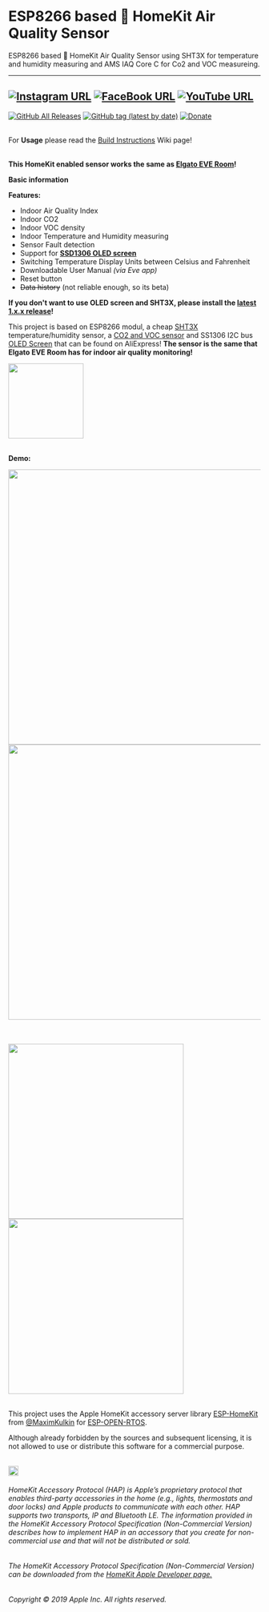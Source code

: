 # ESP8266 based  HomeKit Air Quality Sensor
ESP8266 based  HomeKit Air Quality Sensor using SHT3X for temperature and humidity measuring and AMS IAQ Core C for Co2 and VOC measureing.

------
[![Instagram URL](https://img.shields.io/twitter/url/https/www.instagram.com/homekidd?label=Follow&logo=instagram&style=social)](https://www.instagram.com/homekidd) [![FaceBook URL](https://img.shields.io/twitter/url/https/www.facebook.com/HomeKiid?label=Like&logo=facebook&style=social)](https://www.facebook.com/HomeKiid) [![YouTube URL](https://img.shields.io/twitter/url/https/www.youtube.com/channel/UCkqC_6j1uyYVv7SO3jPe7KA?label=Follow&logo=youtube&style=social)](https://www.youtube.com/channel/UCkqC_6j1uyYVv7SO3jPe7KA)
------

[![GitHub All Releases](https://img.shields.io/github/downloads/HomeKidd/ESP8266-HomeKit-Air-Quality-Sensor-Elgato-Eve-Room/total?color=green)](https://github.com/HomeKidd/Homekit-WS2812B-controller/releases) 
[![GitHub tag (latest by date)](https://img.shields.io/github/v/tag/HomeKidd/ESP8266-HomeKit-Air-Quality-Sensor-Elgato-Eve-Room?color=yellow&label=Latest%20Release)](https://github.com/HomeKidd/ESP8266-HomeKit-Air-Quality-Sensor-Elgato-Eve-Room/releases) 
[![Donate](https://img.shields.io/badge/Donate-PayPal-blue.svg)](https://www.paypal.com/cgi-bin/webscr?cmd=_s-xclick&hosted_button_id=CEYEK69ZYG69S&source=url)
<br/>
<br/>


For **Usage** please read the [Build Instructions](https://github.com/HomeKidd/ESP8266-HomeKit-Air-Quality-Sensor-Elgato-Eve-Room/wiki/Build-Instructions) Wiki page!<br/><br/>



**This HomeKit enabled sensor works the same as [Elgato EVE Room](https://www.evehome.com/en/eve-room)!** 


**Basic information**

**Features:**
* Indoor Air Quality Index
* Indoor CO2
* Indoor VOC density
* Indoor Temperature and Humidity measuring 
* Sensor Fault detection
* Support for **[SSD1306 OLED screen](https://s.click.aliexpress.com/e/_d7Bj0V3)** 
* Switching Temperature Display Units between Celsius and Fahrenheit
* Downloadable User Manual _(via Eve app)_
* Reset button 
* ~~Data history~~ (not reliable enough, so its beta)

**If you don't want to use OLED screen and SHT3X, please install the [latest 1.x.x release](https://github.com/HomeKidd/ESP8266-HomeKit-Air-Quality-Sensor-Elgato-Eve-Room/releases)!** 


This project is based on ESP8266 modul, a cheap [SHT3X](http://s.click.aliexpress.com/e/qAfJeXuk) temperature/humidity sensor, a [CO2 and VOC sensor](http://s.click.aliexpress.com/e/KJ7eKX6s) and SS1306 I2C bus [OLED Screen](http://s.click.aliexpress.com/e/ecIWJxcM) that can be found on AliExpress! **The sensor is the same that Elgato EVE Room has for indoor air quality monitoring!** 
</br>

<a href="http://s.click.aliexpress.com/e/KJ7eKX6s">
<img border="0" alt="" src="https://github.com/HomeKidd/ESP8266-HomeKit-Air-Quality-Sensor-Elgato-Eve-Room/raw/master/images/IAQ-CORE%20C.jpg" width="150">
</a> </br></br>




**Demo:**

<img src="https://github.com/HomeKidd/ESP8266-HomeKit-Air-Quality-Sensor-Elgato-Eve-Room/raw/master/images/homekid__iaq_mockup.JPG" width="550"/> </br>
<img src="https://github.com/HomeKidd/ESP8266-HomeKit-Air-Quality-Sensor-Elgato-Eve-Room/raw/master/images/Image_1.png" width="550"/> </br></br></br>


<img border="0" alt="" src="https://github.com/HomeKidd/ESP8266-HomeKit-Air-Quality-Sensor-Elgato-Eve-Room/raw/master/images/pcb_front.png" width="350">
<img border="0" alt="" src="https://github.com/HomeKidd/ESP8266-HomeKit-Air-Quality-Sensor-Elgato-Eve-Room/raw/master/images/pcb_back.png" width="350">

<br/>
<br/>

This project uses the Apple HomeKit accessory server library [ESP-HomeKit](https://github.com/maximkulkin/esp-homekit) from [@MaximKulkin](https://github.com/maximkulkin) for [ESP-OPEN-RTOS](https://github.com/SuperHouse/esp-open-rtos).<br/>

Although already forbidden by the sources and subsequent licensing, it is not allowed to use or distribute this software for a commercial purpose.<br/><br/>

<img src="https://freepngimg.com/thumb/apple_logo/25366-7-apple-logo-file.png" width="20"/> 

###### HomeKit Accessory Protocol (HAP) is Apple’s proprietary protocol that enables third-party accessories in the home (e.g., lights, thermostats and door locks) and Apple products to communicate with each other. HAP supports two transports, IP and Bluetooth LE. The information provided in the HomeKit Accessory Protocol Specification (Non-Commercial Version) describes how to implement HAP in an accessory that you create for non-commercial use and that will not be distributed or sold.

###### The HomeKit Accessory Protocol Specification (Non-Commercial Version) can be downloaded from the [HomeKit Apple Developer page.](https://developer.apple.com/homekit/)

###### Copyright © 2019 Apple Inc. All rights reserved.
